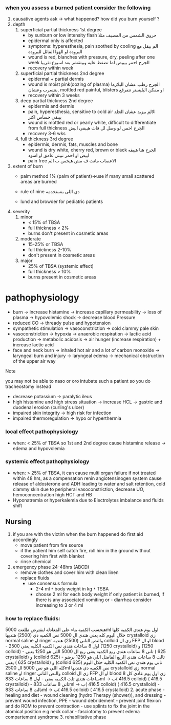 ### when you assess a burned patient consider the following
1. causative agents
	ask -> what happened? how did you burn yourself ?
2. depth
	1. superficial partial thickness 1st degree
		- by sunburn or low intensity flash حروق الشمس من المصيف مثلا
		- epidermal only is affected
		- symptoms: hyperesthesia, pain soothed by cooling الم بيقل مع البروده او الهوا المائل للبروده
		- wound is red, blanches with pressure, dry, peeling after one week الجرح احمر بيبيض لما تضغط عليه وبيتقشر بعد اسبوع تقريبا
		- recovery within week
	2. superficial partial thickness 2nd degree
		- epidermal + partial dermis
		- wound is moist pink(oozing of plasma) الجرح رطب عشان البلازما بتتسرب وعشان, mottled red painful, blisters او ممكن البليستر تتفرقع
		- recovery within 3 weeks
	3. deep partial thickness 2nd degree
		- epidermis and dermis
		- pain, hyperesthesia, sensitive to cold air الالم بيزيد عشان الجلد بيبقى حساس اكتر
		- wound is mottled red or pearly white, difficult to differentiate from full thickness الجرح احمر, لو وصل لل فات هيبقى ابيض
		- recovery 3-6 wks
	4. full thickness 3rd degree
		- epidermis, dermis, fats, muscles and bone
		- wound is dry white, cherry red, brown or black الجرح هنا هيبقه ابيض او احمر نبيتي غامق او اسود
		- pain free الاعصاب ماتت ف مش هيحس ب الم
3. extent of burn
	- palm method 1% (palm of patient)->use if many small scattered areas are burned 
	- rule of nine دي اللي بنستخدمه
		
	- lund and browder for pediatric patients
4. severity
	1. minor
		- < 15% of TBSA
		- full thickness < 2%
		- burns don't present in cosmetic areas
	2. moderate
		- 15-25% or TBSA
		- full thickness 2-10%
		- don't present in cosmetic areas
	3. major
		- 25% of TBSA (systemic effect)
		- full thickness > 10%
		- burns present in cosmetic areas


# pathophysiology

- burn -> increase histamine -> increase capillary permeability -> loss of plasma -> hypovolemic shock -> decrease blood Pressure
- reduced CO -> thready pulse and hypotension
- sympathetic stimulation -> vasoconstriction -> cold clammy pale skin
- vasoconstriction -> hypoxia -> anaerobic respiration -> lactic acid production -> metabolic acidosis -> air hunger (increase respiration) + increase lactic acid
- face and neck burn -> inhaled hot air and a lot of carbon monoxide -> laryngeal burn and injury -> laryngeal edema -> mechanical obstruction of the upper air way

> [!NOTE]
> you may not be able to naso or oro intubate such a patient so you do tracheostomy instead

- decrease potassium -> paralytic ileus 
- high histamine and high stress situation -> increase HCL -> gastric and duodenal erosion (curling's ulcer)
- impaired skin integrity -> high risk for infection
- impaired thermoregulation -> hypo or hyperthermia
 
### local effect  pathophysiology
- when: < 25% of TBSA so 1st and 2nd degree cause histamine release -> edema and hypovolemia

### systemic effect pathophysiology
- when: > 25% of TBSA, it can cause multi organ failure if not treated within 48 hrs,  as a compensation renin angiotensinogen system cause release of aldosterone and ADH leading to water and salt retention, cold clammy skin due to peripheral vasoconstriction, decrease UO, hemoconcentration high HCT and HB 
- Hyponatremia or hyperkalemia due to Electrolytes imbalance and fluids shift


## Nursing
1. if you are with the victim when the burn happened do first aid accordingly 
	- move patient from fire source
	- if the patient him self catch fire, roll him in the ground without covering him first with blanket
	- rinse chemical
2. emergency phase 24-48hrs (ABCD)
	- remove clothes and cover him with clean linen
	- replace fluids
		- use consensus formula
			- 2-4 ml `*` body weight in kg `*` TSBA
			- choose 2 ml for each body weight if only patient is burned, if there is any associated vomiting or - diarrhea consider increasing to 3 or 4 ml
### how to replace fluids:
هتحسب الكميه بناء على المعادله لنفترض طلعت 5000ml 
اول يوم هتدي الكميه كلها خلال اليوم كله يعني هتدي ال 5000
	نص الكميه دي  (2500) هتديها crystalloid زي normal saline او ringer
	والنص التاني (2500) هتديه colloid زي ال FFP او ال blood 
	- اول 8 ساعات هندي نص الكميه الكليه
		 يعني 2500 (1250 crystalloid) و (1250 colloid) 
	- تاني 8 ساعات هندي ربع الكميه  يعني ربع ال 5000 اللي هو 1250
		يعني ( 625 crystalloid) و (colloid 625)
	- تالت 8 ساعات هتدي الربع الفاضل اللي هو 1250 برضو 
		يعني ( 625 crystalloid) و (colloid 625)
تاني يوم هتدي نص الكميه الكليه  خلال اليوم كله اللي هو نص 5000  ال 2500ml
	نص الكميه دي هتديها crystalloid زي normal saline او ringer والنص التاني colloid زي ال FFP او ال blood زي اول يوم عادي
	كل 8 ساعات هتدي تلت الكميه يعني
	- اول 8 ساعات 833ml -> ب( 416.5 colloid) ( 416.5 crystalloid)
	- تاني 8 ساعات 833ml -> ب( 416.5 colloid) ( 416.5 crystalloid)
	- تالت 8 ساعات 833ml -> ب( 416.5 colloid) ( 416.5 crystalloid)
2. acute phase
	- healing and diet
	- wound cleaning (hydro Therapy (shower)), and dressing
	- prevent wound infection, PPE
	- wound debridement
	- prevent joint flexion and do ROM to prevent contraction
	- use splints to fix the joint in the atomical position e:g neck collar
	- fasciotomy to prevent edema compartement syndrome
3. rehabilitative phase